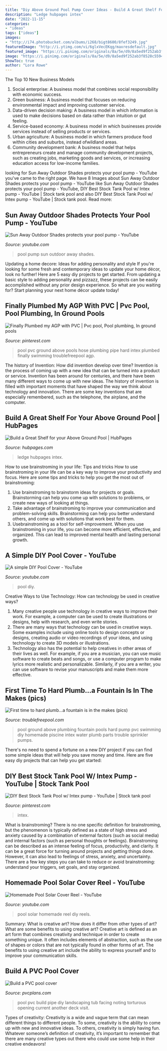 ```yaml
---
title: "Diy Above Ground Pool Pump Cover Ideas - Build A Great Shelf For Your Above Ground Pool"
description: "Ledge hubpages intex"
date: "2022-11-15"
categories:
- "ideas"
tags: ["ideas"]
images:
- "http://i74.photobucket.com/albums/i268/bigt8600/8fef3249.jpg"
featuredImage: "http://i.ytimg.com/vi/6glxVecEKqg/maxresdefault.jpg"
featured_image: "https://i.pinimg.com/originals/8a/5e/d9/8a5ed9f252ab3f8528c5594f89260512.jpg"
image: "https://i.pinimg.com/originals/8a/5e/d9/8a5ed9f252ab3f8528c5594f89260512.jpg"
ShowToc: true
author: "Lora Rowe"
---
```



The Top 10 New Business Models
1. Social enterprise: A business model that combines social responsibility with economic success.
2. Green business: A business model that focuses on reducing environmental impact and improving customer service.
3. Data-driven decision making: A business model in which information is used to make decisions based on data rather than intuition or gut feeling.
4. Service-based economy: A business model in which businesses provide services instead of selling products or services. 
5. Urban agriculture: A business model in which farmers produce food within cities and suburbs, instead ofwildland areas. 
6. Community development bank: A business model that helps entrepreneurs create and manage community development projects, such as creating jobs, marketing goods and services, or increasing education access for low-income families.

	

		
looking for Sun Away Outdoor Shades protects your pool pump - YouTube you've came to the right page. We have 8 Images about Sun Away Outdoor Shades protects your pool pump - YouTube like Sun Away Outdoor Shades protects your pool pump - YouTube, DIY Best Stock Tank Pool w/ Intex pump - YouTube | Stock tank pool and also DIY Best Stock Tank Pool w/ Intex pump - YouTube | Stock tank pool. Read more:
		
    
## Sun Away Outdoor Shades Protects Your Pool Pump - YouTube

<img loading=lazy src="https://i.ytimg.com/vi/txcLL41GnXI/maxresdefault.jpg" onerror="this.onerror=null;this.src='https://tse3.mm.bing.net/th?id=OIP.dRAyrbrzylSJikcaGbP3SQHaEK&amp;pid=15.1';" alt="Sun Away Outdoor Shades protects your pool pump - YouTube">

_Source: youtube.com_

>pool pump sun outdoor away shades. 

	

Updating a home decore: Ideas for adding personality and style
If you're looking for some fresh and contemporary ideas to update your home décor, look no further! Here are 5 easy diy projects to get started. From updating a basic style to adding personality and pizzazz, these projects can be easily accomplished without any prior design experience. So what are you waiting for? Start planning your next home décor update today!

    
## Finally Plumbed My AGP With PVC | Pvc Pool, Pool Plumbing, In Ground Pools

<img loading=lazy src="https://i.pinimg.com/736x/dc/09/ca/dc09ca0afd85d745bdbce23a188cac86.jpg" onerror="this.onerror=null;this.src='https://tse4.mm.bing.net/th?id=OIP.boi5ukDer1XVAiE6FlfTrwAAAA&amp;pid=15.1';" alt="Finally Plumbed my AGP with PVC | Pvc pool, Pool plumbing, In ground pools">

_Source: pinterest.com_

>pool pvc ground above pools hose plumbing pipe hard intex plumbed finally swimming troublefreepool agp. 

	

The history of Invention: How did invention develop over time?
Invention is the process of coming up with a new idea that can be turned into a product or service. Invention has been around for centuries, and there have been many different ways to come up with new ideas. The history of invention is filled with important moments that have shaped the way we think about technology and innovation. There are some key inventions that are especially remembered, such as the telephone, the airplane, and the computer.

    
## Build A Great Shelf For Your Above Ground Pool | HubPages

<img loading=lazy src="https://usercontent1.hubstatic.com/12265704_f1024.jpg" onerror="this.onerror=null;this.src='https://tse2.mm.bing.net/th?id=OIP.6huN1gAC1LZkOrkH_FGsCAHaFj&amp;pid=15.1';" alt="Build a Great Shelf for your Above Ground Pool | HubPages">

_Source: hubpages.com_

>ledge hubpages intex. 

	

How to use brainstroming in your life: Tips and tricks
How to use brainstroming in your life can be a key way to improve your productivity and focus. Here are some tips and tricks to help you get the most out of brainstroming: 
1) Use brainstroming to brainstorm ideas for projects or goals. Brainstorming can help you come up with solutions to problems, or create new ways of looking at things. 
2) Take advantage of brainstroming to improve your communication and problem-solving skills. Brainstorming can help you better understand others, and come up with solutions that work best for them. 
3) Usebrainstroming as a tool for self-improvement. When you use brainstroming in your life, you can become more efficient, effective, and organized. This can lead to improved mental health and lasting personal growth.

    
## A Simple DIY Pool Cover - YouTube

<img loading=lazy src="https://i.ytimg.com/vi/RGRayLto30A/maxresdefault.jpg" onerror="this.onerror=null;this.src='https://tse3.mm.bing.net/th?id=OIP.Q7-bz1yWCToDCxYE0Oz53wHaEK&amp;pid=15.1';" alt="A simple DIY Pool Cover - YouTube">

_Source: youtube.com_

>pool diy. 

	

Creative Ways to Use Technology: How can technology be used in creative ways?
1. Many creative people use technology in creative ways to improve their work. For example, a computer can be used to create illustrations or designs, help with research, and even write stories.
2. There are many ways that technology can be used in creative ways. Some examples include using online tools to design concepts or designs, creating audio or video recordings of your ideas, and using technology to create 3D models or illustrations.
3. Technology also has the potential to help creatives in other areas of their lives as well. For example, if you are a musician, you can use music software to create beats and songs, or use a computer program to make lyrics more realistic and personalizable. Similarly, if you are a writer, you can use software to revise your manuscripts and make them more effective. 
    
## First Time To Hard Plumb...a Fountain Is In The Makes (pics)

<img loading=lazy src="http://i74.photobucket.com/albums/i268/bigt8600/8fef3249.jpg" onerror="this.onerror=null;this.src='https://tse4.mm.bing.net/th?id=OIP.E96S5aZWOeTbQ4O84spWbwHaFh&amp;pid=15.1';" alt="First time to hard plumb...a fountain is in the makes (pics)">

_Source: troublefreepool.com_

>pool ground above plumbing fountain pools hard pump pvc swimming diy homemade piscine intex water plumb parts trouble sprinkler pumps. 

	

There's no need to spend a fortune on a new DIY project if you can find some simple ideas that will help you save money and time. Here are five easy diy projects that can help you get started: 

    
## DIY Best Stock Tank Pool W/ Intex Pump - YouTube | Stock Tank Pool

<img loading=lazy src="https://i.pinimg.com/originals/8a/5e/d9/8a5ed9f252ab3f8528c5594f89260512.jpg" onerror="this.onerror=null;this.src='https://tse1.mm.bing.net/th?id=OIP.97ALJIviHy09pS8QCatpPwHaEK&amp;pid=15.1';" alt="DIY Best Stock Tank Pool w/ Intex pump - YouTube | Stock tank pool">

_Source: pinterest.com_

>intex. 

	

What is brainstroming?
There is no one specific definition for brainstroming, but the phenomenon is typically defined as a state of high stress and anxiety caused by a combination of external factors (such as social media) and internal factors (such as personal thoughts or feelings). Brainstroming can be described as an intense feeling of focus, productivity, and clarity. It can be a great force for turning around projects and getting things done. However, it can also lead to feelings of stress, anxiety, and uncertainty. There are a few key steps you can take to reduce or avoid brainstroming: understand your triggers, set goals, and stay organized.

    
## Homemade Pool Solar Cover Reel - YouTube

<img loading=lazy src="http://i.ytimg.com/vi/6glxVecEKqg/maxresdefault.jpg" onerror="this.onerror=null;this.src='https://tse3.mm.bing.net/th?id=OIP.tcihS_aM-vREBbOaEDUWpgHaEK&amp;pid=15.1';" alt="Homemade Pool Solar Cover Reel - YouTube">

_Source: youtube.com_

>pool solar homemade reel diy reels. 

	

Summary: What is creative art? How does it differ from other types of art? What are some benefits to using creative art?
Creative art is defined as an art form that combines creativity and technique in order to create something unique. It often includes elements of abstraction, such as the use of shapes or colors that are not typically found in other forms of art. The benefits to using creative art include the ability to express yourself and to improve your communication skills.

    
## Build A PVC Pool Cover

<img loading=lazy src="http://www.pvcplans.com/cover.jpg" onerror="this.onerror=null;this.src='https://tse1.mm.bing.net/th?id=OIP.wHZktdFbXYcPUPOYIOzEugHaFj&amp;pid=15.1';" alt="Build a PVC pool cover">

_Source: pvcplans.com_

>pool pvc build pipe diy landscaping tub facing noting torturous opening current another deck visit. 

	

Types of creativity:
Creativity is a wide and vague term that can mean different things to different people. To some, creativity is the ability to come up with new and innovative ideas. To others, creativity is simply having fun. Whatever someone’s definition of creativity, it’s important to remember that there are many creative types out there who could use some help in their creative endeavors!

